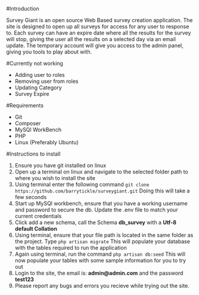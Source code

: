 #Introduction
<p>Survey Giant is an open source Web Based survey creation application. The site is designed to open up all surveys for access for any user to response to. Each survey can have an expire date where all the results for the survey will stop, giving the user all the results on a selected day via an email update. The temporary account will give you access to the admin panel, giving you tools to play about with.</p>

#Currently not working
<ul>
    <li>Adding user to roles</li>
    <li>Removing user from roles</li>
    <li>Updating Category</li>
    <li>Survey Expire</li>
</ul>

#Requirements
<ul>
    <li>Git</li>
    <li>Composer</li>
    <li>MySQl WorkBench</li>
    <li>PHP</li>
    <li>Linux (Preferably Ubuntu)</li>
</ul>

#Instructions to install
<ol>
    <li>Ensure you have git installed on linux</li>
    <li>Open up a terminal on linux and navigate to the selected folder path to where you wish to install the site</li>
    <li>Using terminal enter the following command <code>git clone https://github.com/barrytickle/surveygiant.git</code> Doing this will take a few seconds</li>
    <li>Start up MySQl workbench, ensure that you have a working username and password to secure the db. Update the .env file to match your current credentials</li>
    <li>Click add a new schema, call the Schema <b>db_survey</b> with a <b>Utf-8 default Collation</b></li>
    <li>Using terminal, ensure that your file path is located in the same folder as the project. Type <code>php artisan migrate</code> This will populate your database with the tables required to run the application</li>
    <li>Again using terminal, run the command <code>php artisan db:seed</code> This will now populate your tables with some sample information for you to try out</li>
    <li>Login to the site, the email is: <b>admin@admin.com</b> and the password <b>test123</b></li>
    <li>Please report any bugs and errors you recieve while trying out the site.</li>
</ol>